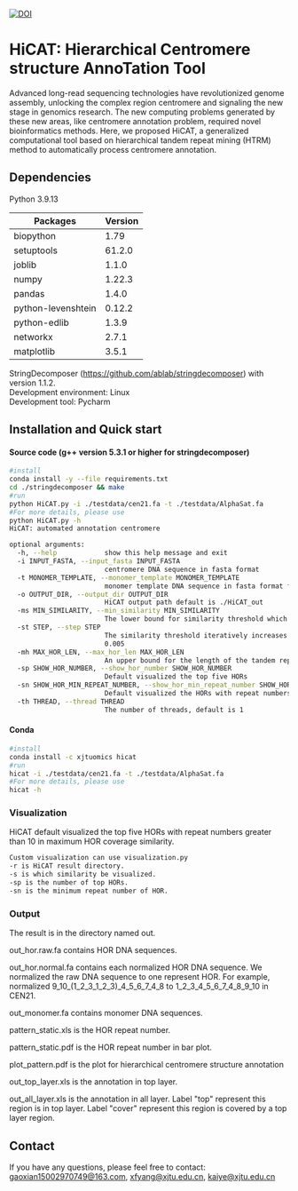 [![DOI](https://zenodo.org/badge/558735701.svg)](https://zenodo.org/badge/latestdoi/558735701)
# HiCAT: Hierarchical Centromere structure AnnoTation Tool

Advanced long-read sequencing technologies have revolutionized genome assembly, unlocking the complex region centromere and signaling the new stage in genomics research. The new computing problems generated by these new areas, like centromere annotation problem, required novel bioinformatics methods. Here, we proposed HiCAT, a generalized computational tool based on hierarchical tandem repeat mining (HTRM) method to automatically process centromere annotation.
## Dependencies
Python 3.9.13

Packages  | Version |
--------- | --------|
biopython  | 1.79 |
setuptools  | 61.2.0 |
joblib  | 1.1.0 |
numpy  | 1.22.3 |
pandas  | 1.4.0 |
python-levenshtein  | 0.12.2 |
python-edlib  | 1.3.9 |
networkx  | 2.7.1 |
matplotlib  | 3.5.1 |

StringDecomposer (https://github.com/ablab/stringdecomposer) with version 1.1.2.   
Development environment: Linux  
Development tool: Pycharm  

## Installation and Quick start
#### Source code (g++ version 5.3.1 or higher for stringdecomposer)
```Bash
#install
conda install -y --file requirements.txt
cd ./stringdecomposer && make
#run
python HiCAT.py -i ./testdata/cen21.fa -t ./testdata/AlphaSat.fa
#For more details, please use
python HiCAT.py -h
HiCAT: automated annotation centromere

optional arguments:
  -h, --help            show this help message and exit
  -i INPUT_FASTA, --input_fasta INPUT_FASTA
                        centromere DNA sequence in fasta format
  -t MONOMER_TEMPLATE, --monomer_template MONOMER_TEMPLATE
                        monomer template DNA sequence in fasta format for stringdecomposer to build block
  -o OUTPUT_DIR, --output_dir OUTPUT_DIR
                        HiCAT output path default is ./HiCAT_out
  -ms MIN_SIMILARITY, --min_similarity MIN_SIMILARITY
                        The lower bound for similarity threshold which used to remove edges in block graph, default is 0.94
  -st STEP, --step STEP
                        The similarity threshold iteratively increases from min_similarity to nearly 1 with a specific step, default is
                        0.005
  -mh MAX_HOR_LEN, --max_hor_len MAX_HOR_LEN
                        An upper bound for the length of the tandem repeat unit by default 40 monomers for improving efficiency
  -sp SHOW_HOR_NUMBER, --show_hor_number SHOW_HOR_NUMBER
                        Default visualized the top five HORs
  -sn SHOW_HOR_MIN_REPEAT_NUMBER, --show_hor_min_repeat_number SHOW_HOR_MIN_REPEAT_NUMBER
                        Default visualized the HORs with repeat numbers greater than 10
  -th THREAD, --thread THREAD
                        The number of threads, default is 1
```
#### Conda 
```Bash
#install
conda install -c xjtuomics hicat
#run
hicat -i ./testdata/cen21.fa -t ./testdata/AlphaSat.fa
#For more details, please use
hicat -h
```
### Visualization
HiCAT default visualized the top five HORs with repeat numbers greater than 10 in maximum HOR coverage similarity. 

```Bash
Custom visualization can use visualization.py
-r is HiCAT result directory.
-s is which similarity be visualized.
-sp is the number of top HORs.
-sn is the minimum repeat number of HOR.
```
### Output
The result is in the directory named out.

out_hor.raw.fa contains HOR DNA sequences. 

out_hor.normal.fa contains each normalized HOR DNA sequence. We normalized the raw DNA sequence to one represent HOR. For example, normalized 9_10_(1_2_3_1_2_3)_4_5_6_7_4_8 to 1_2_3_4_5_6_7_4_8_9_10 in CEN21.

out_monomer.fa contains monomer DNA sequences.

pattern_static.xls is the HOR repeat number.

pattern_static.pdf is the HOR repeat number in bar plot.

plot_pattern.pdf is the plot for hierarchical centromere structure annotation

out_top_layer.xls is the annotation in top layer.

out_all_layer.xls is the annotation in all layer. Label "top" represent this region is in top layer. Label "cover" represent this region is covered by a top layer region.

## Contact
If you have any questions, please feel free to contact: gaoxian15002970749@163.com, xfyang@xjtu.edu.cn, kaiye@xjtu.edu.cn





